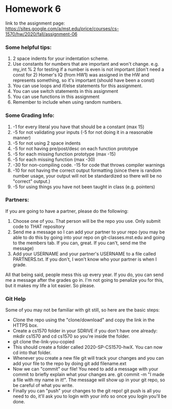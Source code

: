 
# Homework 6

link to the assignment page:
https://sites.google.com/a/mst.edu/price/courses/cs-1570/hw/2020/fall/assignment-06

### Some helpful tips:
1) 2 space indents for your indentation scheme.
2) Use constants for numbers that are important and won't change.
   e.g. my_int % 2 for testing if a number is even is not important (don't need a const for 2)
        Homer's IQ (from HW1) was assigned in the HW and represents something, so it's important (should have been a const)
3) You can use loops and if/else statements for this assignment.
4) You can use switch statements in this assignment
5) You can use functions in this assignment
6) Remember to include <cstdlib> when using random numbers.

### Some Grading Info:
1) -1 for every literal you have that should be a constant (max 15)
2) -5 for not validating your inputs (-5 for not doing it in a reasonable manner)
3) -5 for not using 2 space indents
4) -5 for not having pre/post/desc on each function prototype
5) -5 for each missing function prototype (max -15)
6) -5 for each missing function (max -30)
7) -30 for non-compiling code. -15 for code that throws compiler warnings
8) -10 for not having the correct output formatting (since there is random number usage, your output will not be standardized
      so there will be no "correct" output.)
9) -5 for using things you have not been taught in class (e.g. pointers)

### Partners:
If you are going to have a partner, please do the following:
1) Choose one of you. That person will be the repo you use. Only submit code to THAT repository
2) Send me a message so I can add your partner to your repo (you may be able to do this by going into your repo on 
      git-classes.mst.edu and going to the members tab. If you can, great. If you can't, send me the message)
3) Add your USERNAME and your partner's USERNAME to a file called PARTNERS.txt. If you don't, I won't know who
      your partner is when I grade.

All that being said, people mess this up every year. If you do, you can send me a message after the grades go in. I'm
not going to penalize you for this, but it makes my life a lot easier. So please.


### Git Help

Some of you may not be familiar with git still, so here are the basic steps:

* Clone the repo using the "clone/download" and copy the link in the HTTPS box.
* Create a cs1570 folder in your SDRIVE if you don't have one already: mkdir cs1570 and cd cs1570 so you're inside the folder.
* git clone the-link-you-copied
* This should create a folder called 2020-SP-CS1570-hwX. You can now cd into that folder.
* Whenever you create a new file git will track your changes and you can add your file to the repo by doing git add filename.ext
* Now we can "commit" our file! You need to add a message with your commit to briefly explain what your changes are. git commit -m "I made a file with my name in it!". The message will show up in your git repo, so be careful of what you write.
* Finally you can "push" your changes to the git repo! git push  is all you need to do, it'll ask you to login with your info so once you login you'll be done.
